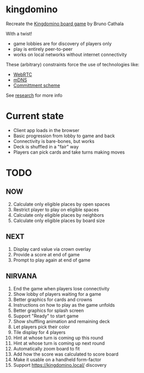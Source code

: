 # kingdomino

Recreate the [Kingdomino board game](https://en.wikipedia.org/wiki/Kingdomino) by Bruno Cathala

With a twist!

- game lobbies are for discovery of players only
- play is entirely peer-to-peer
- works on local networks without internet connectivity

These (arbitrary) constraints force the use of technologies like:

- [WebRTC](https://webrtc.org/)
- [mDNS](https://en.wikipedia.org/wiki/Multicast_DNS)
- [Committment scheme](https://en.wikipedia.org/wiki/Commitment_scheme)

See [research](./RESEARCH.md) for more info

# Current state

- Client app loads in the browser
- Basic progression from lobby to game and back
- Connectivity is bare-bones, but works
- Deck is shuffled in a "fair" way
- Players can pick cards and take turns making moves

# TODO

## NOW

2. Calculate only eligible places by open spaces
3. Restrict player to play on eligible spaces
4. Calculate only eligible places by neighbors
5. Calculate only eligible places by board size

## NEXT

1. Display card value via crown overlay
2. Provide a score at end of game
3. Prompt to play again at end of game

## NIRVANA

1. End the game when players lose connectivity
2. Show lobby of players waiting for a game
3. Better graphics for cards and crowns
4. Instructions on how to play as the game unfolds
5. Better graphics for splash screen
6. Support "Ready" to start game
7. Show shuffling animation and remaining deck
8. Let players pick their color
9. Tile display for 4 players
10. Hint at whose turn is coming up this round
11. Hint at whose turn is coming up next round
12. Automatically zoom board to fit
13. Add how the score was calculated to score board
14. Make it usable on a handheld form-factor
15. Support https://kingdomino.local/ discovery
